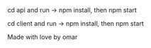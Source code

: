 cd api and run -> npm install, then npm start


cd client and run -> npm install, then npm start

Made with love by omar